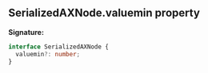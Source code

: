 ## SerializedAXNode.valuemin property

**Signature:**

```typescript
interface SerializedAXNode {
  valuemin?: number;
}
```
